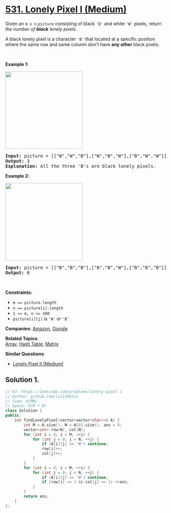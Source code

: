 # [531. Lonely Pixel I (Medium)](https://leetcode.com/problems/lonely-pixel-i)

<p>Given an <code>m x n</code> <code>picture</code> consisting of black <code>&#39;B&#39;</code> and white <code>&#39;W&#39;</code> pixels, return <em>the number of <b>black</b> lonely pixels</em>.</p>

<p>A black lonely pixel is a character <code>&#39;B&#39;</code> that located at a specific position where the same row and same column don&#39;t have <strong>any other</strong> black pixels.</p>

<p>&nbsp;</p>
<p><strong class="example">Example 1:</strong></p>
<img alt="" src="https://assets.leetcode.com/uploads/2020/11/11/pixel1.jpg" style="width: 242px; height: 242px;" />
<pre>
<strong>Input:</strong> picture = [[&quot;W&quot;,&quot;W&quot;,&quot;B&quot;],[&quot;W&quot;,&quot;B&quot;,&quot;W&quot;],[&quot;B&quot;,&quot;W&quot;,&quot;W&quot;]]
<strong>Output:</strong> 3
<strong>Explanation:</strong> All the three &#39;B&#39;s are black lonely pixels.
</pre>

<p><strong class="example">Example 2:</strong></p>
<img alt="" src="https://assets.leetcode.com/uploads/2020/11/11/pixel2.jpg" style="width: 242px; height: 242px;" />
<pre>
<strong>Input:</strong> picture = [[&quot;B&quot;,&quot;B&quot;,&quot;B&quot;],[&quot;B&quot;,&quot;B&quot;,&quot;W&quot;],[&quot;B&quot;,&quot;B&quot;,&quot;B&quot;]]
<strong>Output:</strong> 0
</pre>

<p>&nbsp;</p>
<p><strong>Constraints:</strong></p>

<ul>
	<li><code>m ==&nbsp;picture.length</code></li>
	<li><code>n ==&nbsp;picture[i].length</code></li>
	<li><code>1 &lt;= m, n &lt;= 500</code></li>
	<li><code>picture[i][j]</code> is <code>&#39;W&#39;</code> or <code>&#39;B&#39;</code>.</li>
</ul>


**Companies**:
[Amazon](https://leetcode.com/company/amazon), [Google](https://leetcode.com/company/google)

**Related Topics**:  
[Array](https://leetcode.com/tag/array), [Hash Table](https://leetcode.com/tag/hash-table), [Matrix](https://leetcode.com/tag/matrix)

**Similar Questions**:
* [Lonely Pixel II (Medium)](https://leetcode.com/problems/lonely-pixel-ii)

## Solution 1.

```cpp
// OJ: https://leetcode.com/problems/lonely-pixel-i
// Author: github.com/lzl124631x
// Time: O(MN)
// Space: O(M + N)
class Solution {
public:
    int findLonelyPixel(vector<vector<char>>& A) {
        int M = A.size(), N = A[0].size(), ans = 0;
        vector<int> row(N), col(N);
        for (int i = 0; i < M; ++i) {
            for (int j = 0; j < N; ++j) {
                if (A[i][j] == 'W') continue;
                row[i]++;
                col[j]++;
            }
        }
        for (int i = 0; i < M; ++i) {
            for (int j = 0; j < N; ++j) {
                if (A[i][j] == 'W') continue;
                if (row[i] == 1 && col[j] == 1) ++ans;
            }
        }
        return ans;
    }
};
```